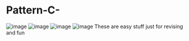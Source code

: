 # Pattern-C-

![image](https://user-images.githubusercontent.com/89846475/216443534-72c235b4-9aa7-41ea-96e5-8884489f77b9.png)
![image](https://user-images.githubusercontent.com/89846475/216443637-0e6ebf73-2e1e-4170-b045-843366d9bbb5.png)
![image](https://user-images.githubusercontent.com/89846475/216443741-7d934fcd-eb34-4805-a589-6e9c863ea011.png)
![image](https://user-images.githubusercontent.com/89846475/216443837-f37e89c0-e272-4613-a059-4dd8186a2784.png)
These are easy stuff just for revising and fun
